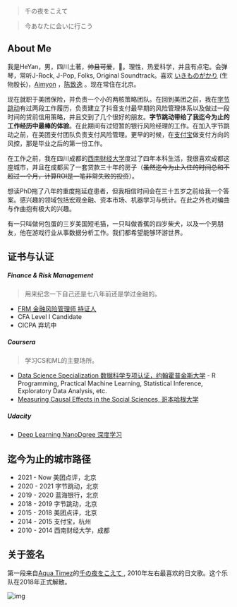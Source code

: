 
> 千の夜をこえて

> 今あなたに会いに行こう

About Me
------

我是HeYan，男，四川土著，~~帅且可爱~~，🌈。理性，热爱科学，并且有点宅。会弹琴，常听J-Rock, J-Pop, Folks, Original Soundtrack。喜欢 [いきものがかり](http://ikimonogakari.com/) (生物股长)，[Aimyon](http://www.aimyong.net/) ，[陈致逸](https://weibo.com/cypmusicstudio) 。现在常住在北京。

现在就职于美团保险，并负责一个小的两核策略团队。在回到美团之前，我在[字节跳动](https://www.bytedance.com/zh/)有过两段工作履历，负责建立了抖音支付最早期的风险管理体系以及做过一段时间的贷前信用策略，并且交到了几个很好的朋友。**字节跳动带给了我迄今为止的工作经历中最棒的体验**。在此期间有过短暂的银行风险经理的工作。在加入字节跳动之前，在美团支付团队负责支付风险管理。更早的时候，在[支付宝](https://www.antgroup.com/)做支付方向的风控，那是毕业之后的第一份工作。

在工作之前，我在四川成都的[西南财经大学](https://www.swufe.edu.cn/)度过了四年本科生活，我很喜欢成都这座城市，并且在成都买了一套贷款三十年的房子（~~虽然迄今为止入住的时间总和不超过一个月，计算ROI是一笔非常失败的投资~~）。

想读PhD拖了八年的重度拖延症患者，但我相信时间会在三十五岁之前给我一个答案。感兴趣的领域包括宏观金融、资本市场、机器学习与统计。在此之外也对编曲与作曲抱有极大的兴趣。

有一只叫做何包蛋的三岁美国短毛猫，一只叫做香蕉的四岁柴犬，以及一个男朋友，他在游戏行业从事数据分析工作。我们都希望能够环游世界。


证书与认证
------
##### Finance & Risk Management
> 用来纪念一下自己还是七八年前还是学过金融的。

- [FRM 金融风险管理师 持证人](http://my.garp.org/DigitalBadgeFRM?id=0034000001aeWr3AAE)
- CFA Level I Candidate
- CICPA 弃坑中

##### Coursera
> 学习CS和ML的主要场所。

- [Data Science Specialization 数据科学专项认证，约翰霍普金斯大学](https://www.coursera.org/specializations/jhu-data-science)
      - R Programming, Practical Machine Learning, Statistical Inference, Exploratory Data Analysis, etc.
- [Measuring Causal Effects in the Social Sciences, 哥本哈根大学](https://www.coursera.org/account/accomplishments/verify/CL8NUCSTDAJT)

##### Udacity
- [Deep Learning NanoDgree 深度学习](https://graduation.udacity.com/confirm/A4TCQYGQ)

迄今为止的城市路径
------
- 2021 - Now    美团点评，北京
- 2020 - 2021   字节跳动，北京
- 2019 - 2020   蓝海银行，北京
- 2018 - 2019   字节跳动，北京
- 2015 - 2018   美团点评，北京
- 2014 - 2015   支付宝，杭州
- 2010 - 2014   西南财经大学，成都

关于签名
------
第一段来自[Aqua Timez](https://zh.wikipedia.org/wiki/Aqua_Timez)的[千の夜をこえて
](https://music.douban.com/subject/1926414/), 2010年左右最喜欢的日文歌。这个乐队在2018年正式解散。

![img](https://s2.ax1x.com/2019/08/22/md5n41.jpg)
